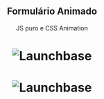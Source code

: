 <h2 align="center">
  Formulário Animado
</h3>
<p align="center">
  JS puro e CSS Animation
</p>


<h1 align="center">
    <img alt="Launchbase" src="https://media.giphy.com/media/eIrwmPmM3sKDrSqGH6/giphy.gif" />
</h1>

<h1 align="center">
    <img alt="Launchbase" src="https://i.imgur.com/NqCgeUO.jpg" />
</h1>

